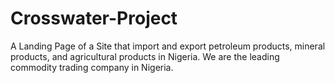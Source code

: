 # Crosswater-Project
A Landing Page of a Site that import and export petroleum products, mineral products, and agricultural products in Nigeria. We are the leading commodity trading company in Nigeria.
